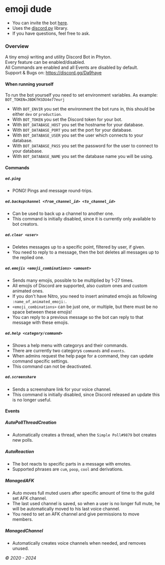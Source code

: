 # emoji dude

- You can invite the bot [here](https://discord.com/api/oauth2/authorize?client_id=580065523098976256&permissions=2112&scope=bot).
- Uses the [discord.py](https://github.com/Rapptz/discord.py) library.
- If you have questions, feel free to ask.

### Overview

A tiny emoji writing and utility Discord Bot in Phyton. \
Every feature can be enabled/disabled. \
All Commands are enabled and all Events are disabled by default. \
Support & Bugs on: <https://discord.gg/Da9haye>

#### When running yourself

To run the bot yourself you need to set environment variables. As example: `BOT_TOKEN=JBDKfKSDU4e77eurj`
- With `BOT_ENVIR` you set the environment the bot runs in, this should be either `dev` or `production`.
- With `BOT_TOKEN` you set the Discord token for your bot.
- With `BOT_DATABASE_HOST` you set the hostname for your database.
- With `BOT_DATABASE_PORT` you set the port for your database.
- With `BOT_DATABASE_USER` you set the user which connects to your database.
- With `BOT_DATABASE_PASS` you set the password for the user to connect to your database.
- With `BOT_DATABASE_NAME` you set the database name you will be using.

#### Commands

##### `ed.ping`
* PONG! Pings and message round-trips.

##### `ed.backupchannel <from_channel_id> <to_channel_id>`
* Can be used to back up a channel to another one.
* This command is initially disabled, since it is currently only available to bot creators.

##### `ed.clear <user>`
* Deletes messages up to a specific point, filtered by user, if given.
* You need to reply to a message, then the bot deletes all messages up to the replied one.

##### `ed.emojis <emoji_combinations> <amount>`
* Sends many emojis, possible to be multiplied by 1-27 times.
* All emojis of Discord are supported, also custom ones and custom animated ones.
* If you don't have Nitro, you need to insert animated emojis as following `:name_of_animated_emoji:`.
* `<emoji_combinations>` can be just one, or multiple, but there must be no space between these emojis!
* You can reply to a previous message so the bot can reply to that message with these emojis.

##### `ed.help <category/command>`
* Shows a help menu with categorys and their commands.
* There are currently two categorys `commands` and `events`.
* When admins request the help page for a command, they can update command specific settings.
* This command can not be deactivated.

##### `ed.screenshare`
* Sends a screenshare link for your voice channel.
* This command is initially disabled, since Discord released an update this is no longer useful.

#### Events

##### AutoPollThreadCreation
* Automatically creates a thread, when the `Simple Poll#9879` bot creates new polls.

##### AutoReaction
* The bot reacts to specific parts in a message with emotes.
* Supported phrases are `cum`, `poop`,  `cool` and derivations.

##### ManagedAFK
* Auto moves full muted users after specific amount of time to the guild set AFK channel.
* The last used channel is saved, so when a user is no longer full mute, he will be automatically moved to his last voice channel.
* You need to set an AFK channel and give permissions to move members.

##### ManagedChannel
* Automatically creates voice channels when needed, and removes unused.

*© 2020 - 2024*